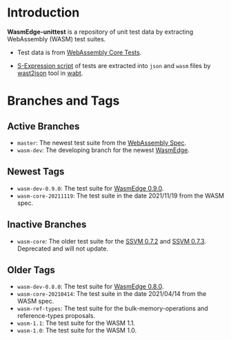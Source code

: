 # Introduction

**WasmEdge-unittest** is a repository of unit test data by extracting WebAssembly (WASM) test suites.

* Test data is from [WebAssembly Core Tests](https://github.com/WebAssembly/spec/tree/master/test/core).

* [S-Expression script](https://github.com/WebAssembly/spec/blob/master/interpreter/README.md#s-expression-syntax) of tests are extracted into `json` and `wasm` files by [wast2json](https://webassembly.github.io/wabt/doc/wast2json.1.html) tool in [wabt](https://github.com/WebAssembly/wabt).

# Branches and Tags

## Active Branches

* `master`: The newest test suite from the [WebAssembly Spec](https://github.com/WebAssembly/spec/).
* `wasm-dev`: The developing branch for the newest [WasmEdge](https://github.com/WasmEdge/WasmEdge).

## Newest Tags

* `wasm-dev-0.9.0`: The test suite for [WasmEdge 0.9.0](https://github.com/WasmEdge/WasmEdge/releases/tag/0.9.0).
* `wasm-core-20211119`: The test suite in the date 2021/11/19 from the WASM spec.

## Inactive Branches

* `wasm-core`: The older test suite for the [SSVM 0.7.2](https://github.com/second-state/SSVM/releases/tag/0.7.2) and [SSVM 0.7.3](https://github.com/second-state/SSVM/releases/tag/0.7.3). Deprecated and will not update.

## Older Tags

* `wasm-dev-0.8.0`: The test suite for [WasmEdge 0.8.0](https://github.com/WasmEdge/WasmEdge/releases/tag/0.8.0).
* `wasm-core-20210414`: The test suite in the date 2021/04/14 from the WASM spec.
* `wasm-ref-types`: The test suite for the bulk-memory-operations and reference-types proposals.
* `wasm-1.1`: The test suite for the WASM 1.1.
* `wasm-1.0`: The test suite for the WASM 1.0.

